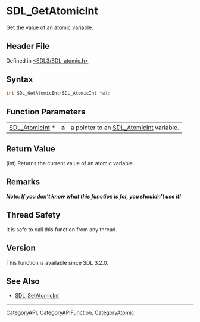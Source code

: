 # SDL_GetAtomicInt

Get the value of an atomic variable.

## Header File

Defined in [<SDL3/SDL_atomic.h>](https://github.com/libsdl-org/SDL/blob/main/include/SDL3/SDL_atomic.h)

## Syntax

```c
int SDL_GetAtomicInt(SDL_AtomicInt *a);
```

## Function Parameters

|                                  |       |                                                          |
| -------------------------------- | ----- | -------------------------------------------------------- |
| [SDL_AtomicInt](SDL_AtomicInt) * | **a** | a pointer to an [SDL_AtomicInt](SDL_AtomicInt) variable. |

## Return Value

(int) Returns the current value of an atomic variable.

## Remarks

***Note: If you don't know what this function is for, you shouldn't use
it!***

## Thread Safety

It is safe to call this function from any thread.

## Version

This function is available since SDL 3.2.0.

## See Also

- [SDL_SetAtomicInt](SDL_SetAtomicInt)






----
[CategoryAPI](CategoryAPI), [CategoryAPIFunction](CategoryAPIFunction), [CategoryAtomic](CategoryAtomic)

